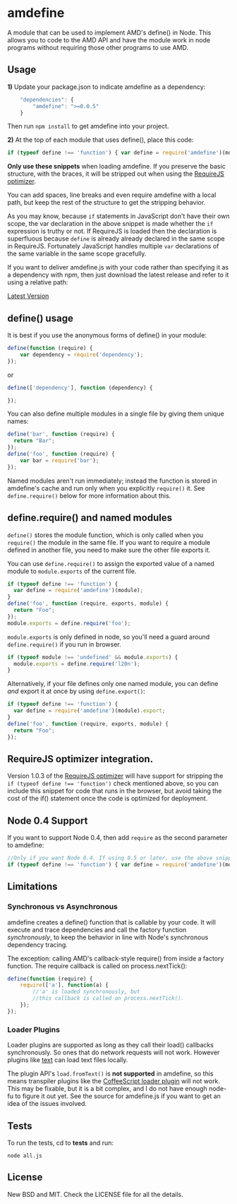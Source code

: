 # amdefine

A module that can be used to implement AMD's define() in Node. This allows you
to code to the AMD API and have the module work in node programs without
requiring those other programs to use AMD.

## Usage

**1)** Update your package.json to indicate amdefine as a dependency:

```javascript
    "dependencies": {
        "amdefine": ">=0.0.5"
    }
```

Then run `npm install` to get amdefine into your project.

**2)** At the top of each module that uses define(), place this code:

```javascript
if (typeof define !== 'function') { var define = require('amdefine')(module) }
```

**Only use these snippets** when loading amdefine. If you preserve the basic structure,
with the braces, it will be stripped out when using the [RequireJS optimizer](#optimizer).

You can add spaces, line breaks and even require amdefine with a local path, but
keep the rest of the structure to get the stripping behavior.

As you may know, because `if` statements in JavaScript don't have their own scope, the var
declaration in the above snippet is made whether the `if` expression is truthy or not. If
RequireJS is loaded then the declaration is superfluous because `define` is already already
declared in the same scope in RequireJS. Fortunately JavaScript handles multiple `var`
declarations of the same variable in the same scope gracefully.

If you want to deliver amdefine.js with your code rather than specifying it as a dependency
with npm, then just download the latest release and refer to it using a relative path:

[Latest Version](https://github.com/jrburke/amdefine/raw/latest/amdefine.js)

## define() usage

It is best if you use the anonymous forms of define() in your module:

```javascript
define(function (require) {
    var dependency = require('dependency');
});
```

or

```javascript
define(['dependency'], function (dependency) {

});
```

You can also define multiple modules in a single file by giving them unique 
names:

```javascript
define('bar', function (require) {
  return "Bar";
});
define('foo', function (require) {
    var bar = require('bar');
});
```

Named modules aren't run immediately; instead the function is stored in 
amdefine's cache and run only when you explicitly `require()` it.  See 
`define.require()` below for more information about this.


## define.require() and named modules

`define()` stores the module function, which is only called when you 
`require()` the module in the same file.  If you want to require a module 
defined in another file, you need to make sure the other file exports it.

You can use `define.require()` to assign the exported value of a named module 
to `module.exports` of the current file.

```javascript
if (typeof define !== 'function') { 
  var define = require('amdefine')(module);
}
define('foo', function (require, exports, module) {
  return "Foo";
});
module.exports = define.require('foo');
```

`module.exports` is only defined in node, so you'll need a guard around 
`define.require()` if you run in browser.

```javascript
if (typeof module !== 'undefined' && module.exports) {
  module.exports = define.require('l20n');
}
```

Alternatively, if your file defines only one named module, you can define *and* 
export it at once by using `define.export()`:

```javascript
if (typeof define !== 'function') { 
  var define = require('amdefine')(module).export;
}
define('foo', function (require, exports, module) {
  return "Foo";
});
```


## RequireJS optimizer integration. <a name="optimizer"></name>

Version 1.0.3 of the [RequireJS optimizer](http://requirejs.org/docs/optimization.html)
will have support for stripping the `if (typeof define !== 'function')` check
mentioned above, so you can include this snippet for code that runs in the
browser, but avoid taking the cost of the if() statement once the code is
optimized for deployment.

## Node 0.4 Support

If you want to support Node 0.4, then add `require` as the second parameter to amdefine:

```javascript
//Only if you want Node 0.4. If using 0.5 or later, use the above snippet.
if (typeof define !== 'function') { var define = require('amdefine')(module, require) }
```

## Limitations

### Synchronous vs Asynchronous

amdefine creates a define() function that is callable by your code. It will
execute and trace dependencies and call the factory function *synchronously*,
to keep the behavior in line with Node's synchronous dependency tracing.

The exception: calling AMD's callback-style require() from inside a factory
function. The require callback is called on process.nextTick():

```javascript
define(function (require) {
    require(['a'], function(a) {
        //'a' is loaded synchronously, but
        //this callback is called on process.nextTick().
    });
});
```

### Loader Plugins

Loader plugins are supported as long as they call their load() callbacks
synchronously. So ones that do network requests will not work. However plugins
like [text](http://requirejs.org/docs/api.html#text) can load text files locally.

The plugin API's `load.fromText()` is **not supported** in amdefine, so this means
transpiler plugins like the [CoffeeScript loader plugin](https://github.com/jrburke/require-cs)
will not work. This may be fixable, but it is a bit complex, and I do not have
enough node-fu to figure it out yet. See the source for amdefine.js if you want
to get an idea of the issues involved.

## Tests

To run the tests, cd to **tests** and run:

```
node all.js
```

## License

New BSD and MIT. Check the LICENSE file for all the details.
